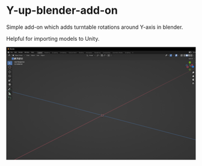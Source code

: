 # Y-up-blender-add-on
Simple add-on which adds turntable rotations around Y-axis in blender.

Helpful for importing models to Unity.

![image](./image.png)

